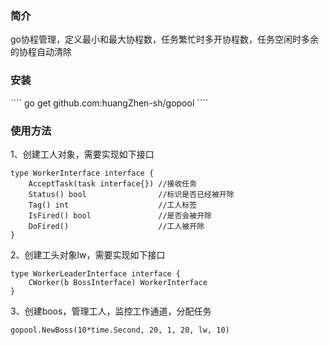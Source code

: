 <h3>简介</h3>

go协程管理，定义最小和最大协程数，任务繁忙时多开协程数，任务空闲时多余的协程自动清除

<h3>安装</h3>
````
go get github.com:huangZhen-sh/gopool
````

<h3>使用方法</h3>

1、创建工人对象，需要实现如下接口
````
type WorkerInterface interface {
	AcceptTask(task interface{}) //接收任务
	Status() bool                //标识是否已经被开除
	Tag() int                    //工人标签
	IsFired() bool               //是否会被开除
	DoFired()                    //工人被开除
}
````
2、创建工头对象lw，需要实现如下接口
````
type WorkerLeaderInterface interface {
	CWorker(b BossInterface) WorkerInterface
}
````
3、创建boos，管理工人，监控工作通道，分配任务
```
gopool.NewBoss(10*time.Second, 20, 1, 20, lw, 10)
````
